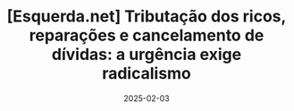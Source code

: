 ---
layout: default
title: "[Esquerda.net] Tributação dos ricos, reparações e cancelamento de dívidas: a urgência exige radicalismo"
link: https://www.esquerda.net/artigo/tributacao-dos-ricos-reparacoes-e-cancelamento-de-dividas-urgencia-exige-radicalismo/93714
date: 2025-02-03
---